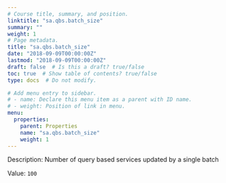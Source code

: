 ```yaml
---
# Course title, summary, and position.
linktitle: "sa.qbs.batch_size"
summary: ""
weight: 1
# Page metadata.
title: "sa.qbs.batch_size"
date: "2018-09-09T00:00:00Z"
lastmod: "2018-09-09T00:00:00Z"
draft: false  # Is this a draft? true/false
toc: true  # Show table of contents? true/false
type: docs  # Do not modify.

# Add menu entry to sidebar.
# - name: Declare this menu item as a parent with ID name.
# - weight: Position of link in menu.
menu:
  properties:
    parent: Properties
    name: "sa.qbs.batch_size"
    weight: 1
---
```


Description: Number of query based services updated by a single batch


Value: `100`